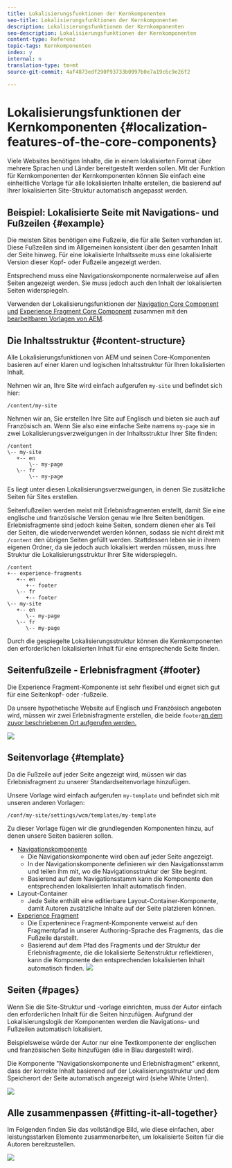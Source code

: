 ```yaml
---
title: Lokalisierungsfunktionen der Kernkomponenten
seo-title: Lokalisierungsfunktionen der Kernkomponenten
description: Lokalisierungsfunktionen der Kernkomponenten
seo-description: Lokalisierungsfunktionen der Kernkomponenten
content-type: Referenz
topic-tags: Kernkomponenten
index: y
internal: n
translation-type: tm+mt
source-git-commit: 4af4873edf290f93733b0997b0e7a19c6c9e26f2

---
```



# Lokalisierungsfunktionen der Kernkomponenten {#localization-features-of-the-core-components}

Viele Websites benötigen Inhalte, die in einem lokalisierten Format über mehrere Sprachen und Länder bereitgestellt werden sollen. Mit der Funktion für Kernkomponenten der Kernkomponenten können Sie einfach eine einheitliche Vorlage für alle lokalisierten Inhalte erstellen, die basierend auf Ihrer lokalisierten Site-Struktur automatisch angepasst werden.

## Beispiel: Lokalisierte Seite mit Navigations- und Fußzeilen {#example}

Die meisten Sites benötigen eine Fußzeile, die für alle Seiten vorhanden ist. Diese Fußzeilen sind im Allgemeinen konsistent über den gesamten Inhalt der Seite hinweg. Für eine lokalisierte Inhaltsseite muss eine lokalisierte Version dieser Kopf- oder Fußzeile angezeigt werden.

Entsprechend muss eine Navigationskomponente normalerweise auf allen Seiten angezeigt werden. Sie muss jedoch auch den Inhalt der lokalisierten Seiten widerspiegeln.

Verwenden der Lokalisierungsfunktionen der [Navigation Core Component und](navigation.md) [Experience Fragment Core Component](experience-fragment.md) zusammen mit den [bearbeitbaren Vorlagen von AEM](https://docs.adobe.com/content/help/en/experience-manager-64/authoring/siteandpage/templates.html).

## Die Inhaltsstruktur {#content-structure}

Alle Lokalisierungsfunktionen von AEM und seinen Core-Komponenten basieren auf einer klaren und logischen Inhaltsstruktur für Ihren lokalisierten Inhalt.

Nehmen wir an, Ihre Site wird einfach aufgerufen `my-site` und befindet sich hier:

```
/content/my-site
```

Nehmen wir an, Sie erstellen Ihre Site auf Englisch und bieten sie auch auf Französisch an. Wenn Sie also eine einfache Seite namens `my-page` sie in zwei Lokalisierungsverzweigungen in der Inhaltsstruktur Ihrer Site finden:

```
/content
\-- my-site
   +-- en
       \-- my-page
   \-- fr
       \-- my-page
```

Es liegt unter diesen Lokalisierungsverzweigungen, in denen Sie zusätzliche Seiten für Sites erstellen.

Seitenfußzeilen werden meist mit Erlebnisfragmenten erstellt, damit Sie eine englische und französische Version genau wie Ihre Seiten benötigen. Erlebnisfragmente sind jedoch keine Seiten, sondern dienen eher als Teil der Seiten, die wiederverwendet werden können, sodass sie nicht direkt mit `/content` den übrigen Seiten gefüllt werden. Stattdessen leben sie in ihrem eigenen Ordner, da sie jedoch auch lokalisiert werden müssen, muss ihre Struktur die Lokalisierungsstruktur Ihrer Site widerspiegeln.

```
/content
+-- experience-fragments
   +-- en
      +-- footer
   \-- fr
      +-- footer
\-- my-site
   +-- en
      \-- my-page
   \-- fr
      \-- my-page
```

Durch die gespiegelte Lokalisierungsstruktur können die Kernkomponenten den erforderlichen lokalisierten Inhalt für eine entsprechende Seite finden.

## Seitenfußzeile - Erlebnisfragment {#footer}

Die Experience Fragment-Komponente ist sehr flexibel und eignet sich gut für eine Seitenkopf- oder -fußzeile.

Da unsere hypothetische Website auf Englisch und Französisch angeboten wird, müssen wir zwei Erlebnisfragmente erstellen, die beide `footer`[an dem zuvor beschriebenen Ort aufgerufen werden.](#content-structure)

![](assets/screen-shot-2019-09-09-11.08.28.png)

## Seitenvorlage {#template}

Da die Fußzeile auf jeder Seite angezeigt wird, müssen wir das Erlebnisfragment zu unserer Standardseitenvorlage hinzufügen.

Unsere Vorlage wird einfach aufgerufen `my-template` und befindet sich mit unseren anderen Vorlagen:

```
/conf/my-site/settings/wcm/templates/my-template
```

Zu dieser Vorlage fügen wir die grundlegenden Komponenten hinzu, auf denen unsere Seiten basieren sollen.

* [Navigationskomponente](navigation.md)
   * Die Navigationskomponente wird oben auf jeder Seite angezeigt.
   * In der Navigationskomponente definieren wir den Navigationsstamm und teilen ihm mit, wo die Navigationsstruktur der Site beginnt.
   * Basierend auf dem Navigationsstamm kann die Komponente den entsprechenden lokalisierten Inhalt automatisch finden.
* Layout-Container
   * Jede Seite enthält eine editierbare Layout-Container-Komponente, damit Autoren zusätzliche Inhalte auf der Seite platzieren können.
* [Experience Fragment](experience-fragment.md)
   * Die Experteninece Fragment-Komponente verweist auf den Fragmentpfad in unserer Authoring-Sprache des Fragments, das die Fußzeile darstellt.
   * Basierend auf dem Pfad des Fragments und der Struktur der Erlebnisfragmente, die die lokalisierte Seitenstruktur reflektieren, kann die Komponente den entsprechenden lokalisierten Inhalt automatisch finden.
   ![](assets/screen-shot-2019-09-09-11.20.10.png)

## Seiten {#pages}

Wenn Sie die Site-Struktur und -vorlage einrichten, muss der Autor einfach den erforderlichen Inhalt für die Seiten hinzufügen. Aufgrund der Lokalisierungslogik der Komponenten werden die Navigations- und Fußzeilen automatisch lokalisiert.

Beispielsweise würde der Autor nur eine Textkomponente der englischen und französischen Seite hinzufügen (die in Blau dargestellt wird).

Die Komponente "Navigationskomponente und Erlebnisfragment" erkennt, dass der korrekte Inhalt basierend auf der Lokalisierungsstruktur und dem Speicherort der Seite automatisch angezeigt wird (siehe White Unten).

![](assets/screen-shot-2019-09-09-11.22.14.png)

## Alle zusammenpassen {#fitting-it-all-together}

Im Folgenden finden Sie das vollständige Bild, wie diese einfachen, aber leistungsstarken Elemente zusammenarbeiten, um lokalisierte Seiten für die Autoren bereitzustellen.

![](assets/screen-shot-2019-09-09-11.27.58.png)
